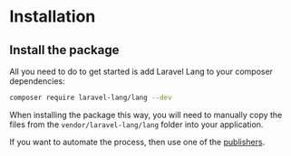 # Installation

## Install the package

All you need to do to get started is add Laravel Lang to your composer dependencies:

```bash
composer require laravel-lang/lang --dev
```

When installing the package this way, you will need to manually copy the files from the `vendor/laravel-lang/lang` folder into your application.

If you want to automate the process, then use one of the [publishers](managers.md).
